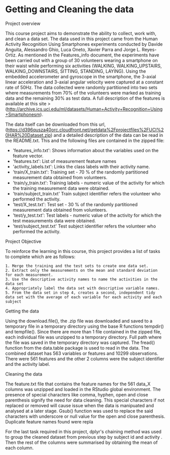 # Getting and Cleaning the data

Project overview

This course project aims to demonstrate the ability to collect, work with, and clean a data set. The data used in this project came from the Human Activity Recognition Using Smartphones experiments conducted by Davide Anguita, Alessandro Ghio, Luca Oneto, Xavier Parra and Jorge L. Reyes-Ortiz.  As mentioned in the Features_info document, the experiments have been carried out with a group of 30 volunteers wearing a smartphone on their waist while performing six activities (WALKING, WALKING_UPSTAIRS, WALKING_DOWNSTAIRS, SITTING, STANDING, LAYING). Using the embedded accelerometer and gyroscope in the smartphone, the 3-axial linear acceleration and 3-axial angular velocity were captured  at a constant rate of 50Hz. The data collected were randomly partitioned into two sets where measurements from 70% of the volunteers were marked as training data and the remaining 30% as test data. A full description of the  features is available at this site > (http://archive.ics.uci.edu/ml/datasets/Human+Activity+Recognition+Using+Smartphonesm).

The data itself can be downloaded from this url,(https://d396qusza40orc.cloudfront.net/getdata%2Fprojectfiles%2FUCI%20HAR%20Dataset.zip) and a detailed description of the data can be read in the README.txt. This and the following files are contained in the zipped file:
* 'features_info.txt': Shows information about the variables used on the feature vector.
* 'features.txt': List of measurement feature names
* 'activity_labels.txt': Links the class labels with their activity name.
* 'train/X_train.txt': Training set - 70 % of the randomly partitioned measurement data obtained from volunteers.
* 'train/y_train.txt': Training labels - numeric value of the activity for which the training measurement data were obtained.
* 'train/subject_train.txt' Train subject identifier refers the volunteer who performed the activity.
* 'test/X_test.txt': Test set - 30 % of the randomly partitioned measurement data obtained from volunteers.
* 'test/y_test.txt': Test labels -  numeric value of the activity for which the test measurements data were obtained.
* 'test/subject_test.txt' Test subject identifier refers the volunteer who performed the activity.


Project Objective

To reinforce the learning in this course, this project provides a list of tasks to complete which are as follows:

	1. Merge the training and the test sets to create one data set.
	2. Extract only the measurements on the mean and standard deviation for each measurement.
	3. Use the descriptive activity names to name the activities in the data set
	4. Appropriately label the data set with descriptive variable names.
	5. From the data set in step 4, creates a second, independent tidy data set with the average of each variable for each activity and each subject

Getting the data

Using the download.file(), the .zip file  was downloaded and saved to a temporary file in a  temporary directory using the
base R functions tempdir() and tempfile(). Since there are more than 1 file contained in the zipped file, each individual file 
was unzipped to a temporary directory. Full path where the file was saved in the temporary directory was captured. The fread() 
function from the data.table package is used to read in the data. The combined dataset has 563 variables or features and 10299 
observations. There were 561  features and the other 2 columns were the subject identifier and the activity label.

Cleaning the data

The feature.txt file that contains the feature names for the 561 data_X columns was unzipped and loaded in the RStudio global 
environment. The presence of special characters like comma, hyphen, open and close parenthesis signify the need for data cleaning.
This special characters if not replaced or removed will cause issue when the data is manipuated and analysed at a later stage. 
Gsub() function was used to replace the said characters with underscore or null value for the open and close parenthesis.
Duplicate feature names found were repla

For the last task required in this project, dplyr's chaining method was used to group the cleaned dataset from previous step by
subject id and activity . Then the rest of the columns were summarised by obtaining the mean of each column.
